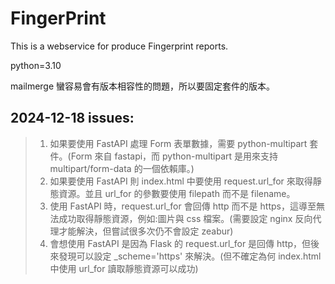 # FingerPrint

This is a webservice for produce Fingerprint reports.

python=3.10

mailmerge 蠻容易會有版本相容性的問題，所以要固定套件的版本。

## 2024-12-18 issues: 
> 1. 如果要使用 FastAPI 處理 Form 表單數據，需要 python-multipart 套件。(Form 來自 fastapi，而 python-multipart 是用來支持 multipart/form-data 的一個依賴庫。)
> 2. 如果要使用 FastAPI 則 index.html 中要使用 request.url_for 來取得靜態資源。並且 url_for 的參數要使用 filepath 而不是 filename。
> 3. 使用 FastAPI 時，request.url_for 會回傳 http 而不是 https，這導至無法成功取得靜態資源，例如:圖片與 css 檔案。(需要設定 nginx 反向代理才能解決，但嘗試很多次仍不會設定 zeabur)
> 4. 會想使用 FastAPI 是因為 Flask 的 request.url_for 是回傳 http，但後來發現可以設定 _scheme='https' 來解決。(但不確定為何 index.html 中使用 url_for 讀取靜態資源可以成功)